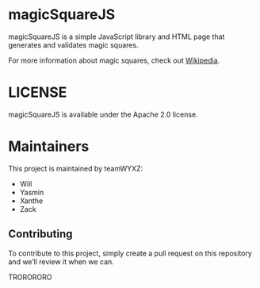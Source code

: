 # magicSquareJS

magicSquareJS is a simple JavaScript library and HTML page that generates and validates magic squares.

For more information about magic squares, check out [Wikipedia](https://en.wikipedia.org/wiki/Magic_square).

# LICENSE

magicSquareJS is available under the Apache 2.0 license.

# Maintainers

This project is maintained by teamWYXZ:
- Will
- Yasmin
- Xanthe
- Zack

## Contributing
To contribute to this project, simply create a pull request on
this repository and we’ll review it when we can.


TRORORORO
